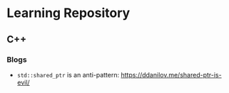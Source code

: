 # Learning Repository

## C++
### Blogs
* `std::shared_ptr` is an anti-pattern: https://ddanilov.me/shared-ptr-is-evil/

